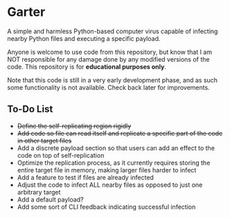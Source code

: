 # Garter
A simple and harmless Python-based computer virus capable of infecting nearby Python files and executing a specific payload.

Anyone is welcome to use code from this repository, but know that I am NOT responsible for any damage done by any modified versions of the code. This repository is for **educational purposes only**.

Note that this code is still in a very early development phase, and as such some functionality is not available. Check back later for improvements.

## To-Do List
- ~~Define the self-replicating region rigidly~~
- ~~Add code so file can read itself and replicate a specific part of the code in other target files~~
- Add a discrete payload section so that users can add an effect to the code on top of self-replication
- Optimize the replication process, as it currently requires storing the entire target file in memory, making larger files harder to infect
- Add a feature to test if files are already infected
- Adjust the code to infect ALL nearby files as opposed to just one arbitrary target
- Add a default payload?
- Add some sort of CLI feedback indicating successful infection
